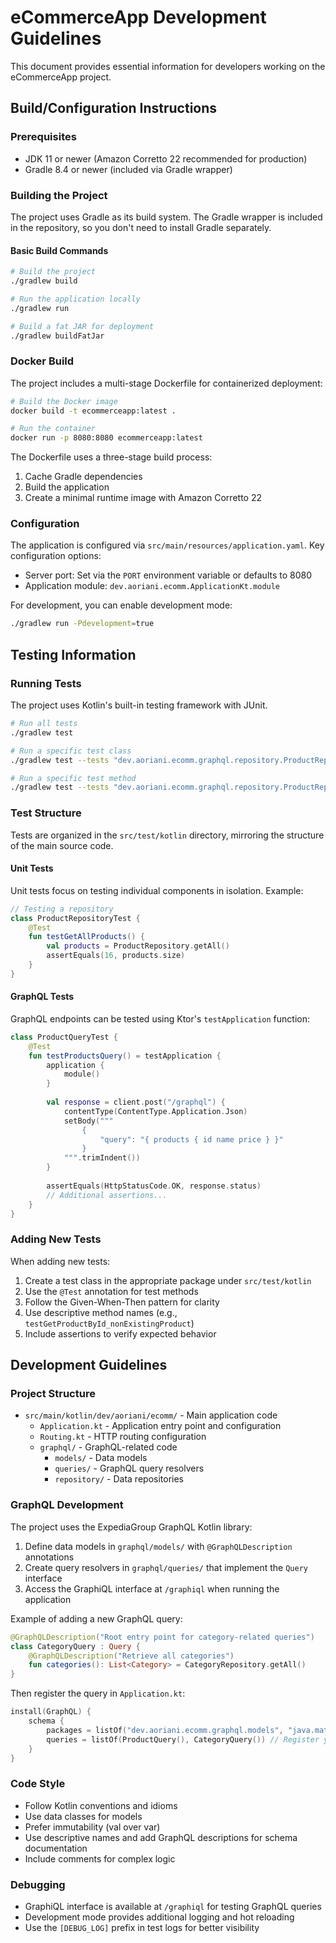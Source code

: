 # eCommerceApp Development Guidelines

This document provides essential information for developers working on the eCommerceApp project.

## Build/Configuration Instructions

### Prerequisites
- JDK 11 or newer (Amazon Corretto 22 recommended for production)
- Gradle 8.4 or newer (included via Gradle wrapper)

### Building the Project
The project uses Gradle as its build system. The Gradle wrapper is included in the repository, so you don't need to install Gradle separately.

#### Basic Build Commands
```bash
# Build the project
./gradlew build

# Run the application locally
./gradlew run

# Build a fat JAR for deployment
./gradlew buildFatJar
```

### Docker Build
The project includes a multi-stage Dockerfile for containerized deployment:

```bash
# Build the Docker image
docker build -t ecommerceapp:latest .

# Run the container
docker run -p 8080:8080 ecommerceapp:latest
```

The Dockerfile uses a three-stage build process:
1. Cache Gradle dependencies
2. Build the application
3. Create a minimal runtime image with Amazon Corretto 22

### Configuration
The application is configured via `src/main/resources/application.yaml`. Key configuration options:

- Server port: Set via the `PORT` environment variable or defaults to 8080
- Application module: `dev.aoriani.ecomm.ApplicationKt.module`

For development, you can enable development mode:
```bash
./gradlew run -Pdevelopment=true
```

## Testing Information

### Running Tests
The project uses Kotlin's built-in testing framework with JUnit.

```bash
# Run all tests
./gradlew test

# Run a specific test class
./gradlew test --tests "dev.aoriani.ecomm.graphql.repository.ProductRepositoryTest"

# Run a specific test method
./gradlew test --tests "dev.aoriani.ecomm.graphql.repository.ProductRepositoryTest.testGetAllProducts"
```

### Test Structure
Tests are organized in the `src/test/kotlin` directory, mirroring the structure of the main source code.

#### Unit Tests
Unit tests focus on testing individual components in isolation. Example:

```kotlin
// Testing a repository
class ProductRepositoryTest {
    @Test
    fun testGetAllProducts() {
        val products = ProductRepository.getAll()
        assertEquals(16, products.size)
    }
}
```

#### GraphQL Tests
GraphQL endpoints can be tested using Ktor's `testApplication` function:

```kotlin
class ProductQueryTest {
    @Test
    fun testProductsQuery() = testApplication {
        application {
            module()
        }
        
        val response = client.post("/graphql") {
            contentType(ContentType.Application.Json)
            setBody("""
                {
                    "query": "{ products { id name price } }"
                }
            """.trimIndent())
        }
        
        assertEquals(HttpStatusCode.OK, response.status)
        // Additional assertions...
    }
}
```

### Adding New Tests
When adding new tests:

1. Create a test class in the appropriate package under `src/test/kotlin`
2. Use the `@Test` annotation for test methods
3. Follow the Given-When-Then pattern for clarity
4. Use descriptive method names (e.g., `testGetProductById_nonExistingProduct`)
5. Include assertions to verify expected behavior

## Development Guidelines

### Project Structure
- `src/main/kotlin/dev/aoriani/ecomm/` - Main application code
  - `Application.kt` - Application entry point and configuration
  - `Routing.kt` - HTTP routing configuration
  - `graphql/` - GraphQL-related code
    - `models/` - Data models
    - `queries/` - GraphQL query resolvers
    - `repository/` - Data repositories

### GraphQL Development
The project uses the ExpediaGroup GraphQL Kotlin library:

1. Define data models in `graphql/models/` with `@GraphQLDescription` annotations
2. Create query resolvers in `graphql/queries/` that implement the `Query` interface
3. Access the GraphiQL interface at `/graphiql` when running the application

Example of adding a new GraphQL query:
```kotlin
@GraphQLDescription("Root entry point for category-related queries")
class CategoryQuery : Query {
    @GraphQLDescription("Retrieve all categories")
    fun categories(): List<Category> = CategoryRepository.getAll()
}
```

Then register the query in `Application.kt`:
```kotlin
install(GraphQL) {
    schema {
        packages = listOf("dev.aoriani.ecomm.graphql.models", "java.math") // Ensure all relevant model packages are listed
        queries = listOf(ProductQuery(), CategoryQuery()) // Register your query instances here
    }
}
```

### Code Style
- Follow Kotlin conventions and idioms
- Use data classes for models
- Prefer immutability (val over var)
- Use descriptive names and add GraphQL descriptions for schema documentation
- Include comments for complex logic

### Debugging
- GraphiQL interface is available at `/graphiql` for testing GraphQL queries
- Development mode provides additional logging and hot reloading
- Use the `[DEBUG_LOG]` prefix in test logs for better visibility